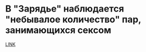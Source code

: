 # В "Зарядье" наблюдается "небывалое количество" пар, занимающихся сексом



[LINK](https://varlamov.ru/3040957.html)